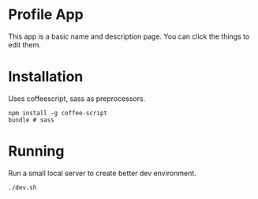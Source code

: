 Profile App
===

This app is a basic name and description page.
You can click the things to edit them.

Installation
===

Uses coffeescript, sass as preprocessors.

```
npm install -g coffee-script
bundle # sass
```

Running
===

Run a small local server to create better dev environment.

```
./dev.sh
```
